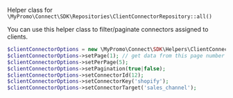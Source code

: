 Helper class for `\MyPromo\Connect\SDK\Repositories\ClientConnectorRepository::all()`

You can use this helper class to filter/paginate connectors assigned to clients.

```php
$clientConnectorOptions = new \MyPromo\Connect\SDK\Helpers\ClientConnectorOptions();
$clientConnectorOptions->setPage(1); // get data from this page number
$clientConnectorOptions->setPerPage(5);
$clientConnectorOptions->setPagination(true|false);
$clientConnectorOptions->setConnectorId(12);
$clientConnectorOptions->setConnectorKey('shopify');
$clientConnectorOptions->setConnectorTarget('sales_channel');
```  
